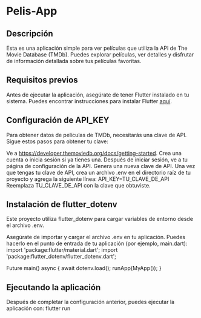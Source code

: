 
# Pelis-App

## Descripción
Esta es una aplicación simple para ver películas que utiliza la API de The Movie Database (TMDb). Puedes explorar películas, ver detalles y disfrutar de información detallada sobre tus películas favoritas.

## Requisitos previos
Antes de ejecutar la aplicación, asegúrate de tener Flutter instalado en tu sistema. Puedes encontrar instrucciones para instalar Flutter [aquí](https://flutter.dev/).

## Configuración de API_KEY
Para obtener datos de películas de TMDb, necesitarás una clave de API. Sigue estos pasos para obtener tu clave:

Ve a https://developer.themoviedb.org/docs/getting-started.
Crea una cuenta o inicia sesión si ya tienes una.
Después de iniciar sesión, ve a tu página de configuración de la API.
Genera una nueva clave de API.
Una vez que tengas tu clave de API, crea un archivo .env en el directorio raíz de tu proyecto y agrega la siguiente línea:
API_KEY=TU_CLAVE_DE_API
Reemplaza TU_CLAVE_DE_API con la clave que obtuviste.

## Instalación de flutter_dotenv
Este proyecto utiliza flutter_dotenv para cargar variables de entorno desde el archivo .env.

Asegúrate de importar y cargar el archivo .env en tu aplicación. Puedes hacerlo en el punto de entrada de tu aplicación (por ejemplo, main.dart):
import 'package:flutter/material.dart';
import 'package:flutter_dotenv/flutter_dotenv.dart';

Future main() async {
  await dotenv.load();
  runApp(MyApp());
}

## Ejecutando la aplicación
Después de completar la configuración anterior, puedes ejecutar la aplicación con:
flutter run
